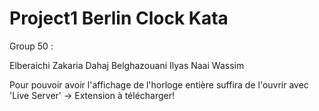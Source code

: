 # Project1 Berlin Clock Kata

Group 50 : 

Elberaichi Zakaria
Dahaj Belghazouani Ilyas 
Naai Wassim


Pour pouvoir avoir l'affichage de l'horloge entière suffira de l'ouvrir avec 'Live Server' -> Extension à télécharger! 

